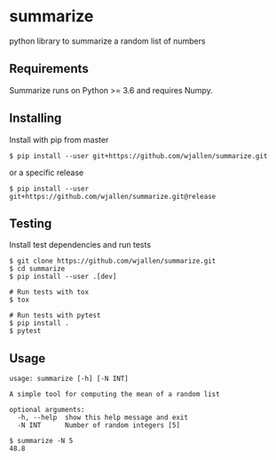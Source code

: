 # summarize
python library to summarize a random list of numbers

## Requirements

Summarize runs on Python >= 3.6 and requires Numpy.

## Installing

Install with pip from master

```
$ pip install --user git+https://github.com/wjallen/summarize.git
```

or a specific release

```
$ pip install --user git+https://github.com/wjallen/summarize.git@release
```

## Testing

Install test dependencies and run tests

```
$ git clone https://github.com/wjallen/summarize.git
$ cd summarize
$ pip install --user .[dev]

# Run tests with tox
$ tox

# Run tests with pytest
$ pip install .
$ pytest
```

## Usage

```
usage: summarize [-h] [-N INT]

A simple tool for computing the mean of a random list

optional arguments:
  -h, --help  show this help message and exit
  -N INT      Number of random integers [5]
```

```
$ summarize -N 5
48.8
```
